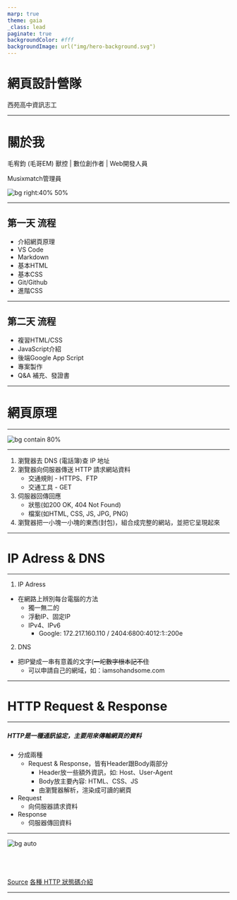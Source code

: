 ```yaml
---
marp: true
theme: gaia
_class: lead
paginate: true
backgroundColor: #fff
backgroundImage: url("img/hero-background.svg")
---
```

<style>
marp-pre{
     border-radius: 13px;
}
code{
    border-radius: 7px;
}
</style>


# **網頁設計營隊**
西苑高中資訊志工

---
<!-- _class: lead -->
# 關於我
毛宥鈞 (毛哥EM)
獸控 | 數位創作者 | Web開發人員

Musixmatch管理員

![bg right:40% 50%](https://edit-mr.github.io/Logo.png)

---

## 第一天 流程
* 介紹網頁原理
* VS Code
* Markdown
* 基本HTML
* 基本CSS
* Git/Github
* 進階CSS

---

## 第二天 流程

* 複習HTML/CSS
* JavaScript介紹
* 後端Google App Script
* 專案製作
* Q&A 補充、發證書
---

<!-- _class: lead -->
# 網頁原理

---

![bg contain 80%](https://developer.mozilla.org/en-US/docs/Learn/Getting_started_with_the_web/How_the_Web_works/simple-client-server.png)

---

1. 瀏覽器去 DNS (電話簿)查 IP 地址
2. 瀏覽器向伺服器傳送 HTTP 請求網站資料
   * 交通規則 - HTTPS、FTP
   * 交通工具 - GET
3. 伺服器回傳回應
   * 狀態(如200 OK, 404 Not Found)
   * 檔案(如HTML, CSS, JS, JPG, PNG)
4. 瀏覽器把一小塊一小塊的東西(封包)，組合成完整的網站，並把它呈現起來

---

<!-- _class: lead -->
# IP Adress & DNS

---

1. IP Adress
* 在網路上辨別每台電腦的方法
   * 獨一無二的
   * 浮動IP、固定IP
   * IPv4、IPv6
      * Google: 172.217.160.110 / 2404:6800:4012:1::200e
2. DNS
* 把IP變成一串有意義的文字(~~一坨數字根本記不住~~
   * 可以申請自己的網域，如：iamsohandsome.com

---

<!-- _class: lead -->
# HTTP Request & Response

---

##### HTTP是一種通訊協定，主要用來傳輸網頁的資料
* 分成兩種
   * Request & Response，皆有Header跟Body兩部分
      * Header放一些額外資訊，如: Host、User-Agent
      * Body放主要內容:  HTML、CSS、JS
      * 由瀏覽器解析，渲染成可讀的網頁
* Request
   * 向伺服器請求資料
* Response
   * 伺服器傳回資料

---

![bg auto](https://developer.mozilla.org/en-US/docs/Web/HTTP/Messages/httpmsgstructure2.png)
<br/>
<br/>
<br/>
<br/>
<br/>
[Source](https://developer.mozilla.org/en-US/docs/Web/HTTP/Messages)
[各種 HTTP 狀態碼介紹](https://http.cat/)

---

